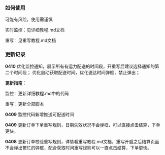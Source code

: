 ### 如何使用
可能有风险，使用需谨慎

实时监控：见详细教程.md文档

重写：见重写教程.md文档
### 更新记录
**0410** 优化监控通知，展示所有有运力配送的时间段，开重写后建议选择通知的第二个时间段；
优化自动获取配送时间，优化送达时间弹框，禁止弹出；

**更新指南**：

监控：更新详细教程.md中的代码

重写：更新全部脚本

**0409** 监控代码新增推送可配送时间

**0409** 更新订单下单重写规则，日期失效状况不会弹框，可以直接点击结算，下单更快。

**0408** 更新订单校验重写规则，详情看重写教程.md文档，重写开启之后结算页面不会弹出繁忙的弹框，配合获取时间重写规则可以一直点击结算，下单更快。
